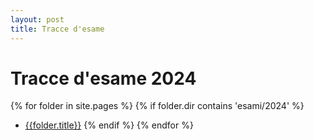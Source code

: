 ```yaml
---
layout: post
title: Tracce d'esame
---
```


# Tracce d'esame 2024

{% for folder in site.pages %}
{% if folder.dir contains 'esami/2024' %}

- [{{folder.title}}]({{site.baseurl}}{{folder.url}})
  {% endif %}
  {% endfor %}
